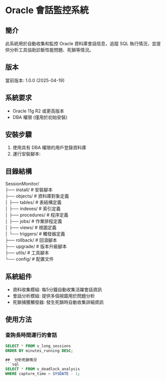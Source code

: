 # Oracle 會話監控系統

## 簡介
此系統用於自動收集和監控 Oracle 資料庫會話信息，追蹤 SQL 執行情況，並提供分析工具協助診斷性能問題、死鎖等情況。

## 版本
當前版本: 1.0.0 (2025-04-19)

## 系統要求
- Oracle 11g R2 或更高版本
- DBA 權限 (僅用於初始安裝)

## 安裝步驟
1. 使用具有 DBA 權限的用戶登錄資料庫
2. 運行安裝腳本:

## 目錄結構  
SessionMonitor/  
├── install/              # 安裝腳本  
├── objects/              # 資料庫對象定義  
│   ├── tables/           # 表結構定義  
│   ├── indexes/          # 索引定義  
│   ├── procedures/       # 程序定義    
│   ├── jobs/             # 作業排程定義  
│   ├── views/            # 視圖定義  
│   └── triggers/         # 觸發器定義  
├── rollback/             # 回滾腳本  
├── upgrade/              # 版本升級腳本  
├── utils/                # 工具腳本  
└── config/               # 配置文件  

## 系統組件
- 資料收集模組: 每5分鐘自動收集活躍會話資訊  
- 會話分析模組: 提供多個視圖用於問題分析  
- 死鎖捕獲觸發器: 發生死鎖時自動收集詳細資訊  

## 使用方法  
### 查詢長時間運行的會話  
```sql
SELECT * FROM v_long_sessions
ORDER BY minutes_running DESC;

##  分析死鎖情況  
```sql
SELECT * FROM v_deadlock_analysis
WHERE capture_time > SYSDATE - 1;